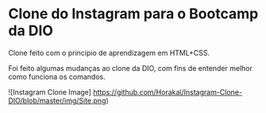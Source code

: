 # Clone do Instagram para  o Bootcamp da DIO



Clone feito com o principio de aprendizagem em HTML+CSS.

Foi feito algumas mudanças ao clone da DIO, com fins de entender melhor como funciona os comandos.



![Instagram Clone Image] https://github.com/Horakal/Instagram-Clone-DIO/blob/master/img/Site.png)



